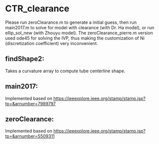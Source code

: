 # CTR_clearance
Please run zeroClearance.m to generate a initial guess, then run main2017.m to solve for model with clearance (with Dr. Ha model), or run ellip_sol_new (with Zhouyu model). The zeroClearance_pierre.m version used ode45 for solving the IVP, thus making the customization of Ni (discretization coefficient) very inconvenient.

## findShape2: 
Takes a curvature array to compute tube centerline shape.

## main2017: 
Implemented based on https://ieeexplore.ieee.org/stamp/stamp.jsp?tp=&arnumber=7989797

## zeroClearance:  
Implemented based on https://ieeexplore.ieee.org/stamp/stamp.jsp?tp=&arnumber=5509311
